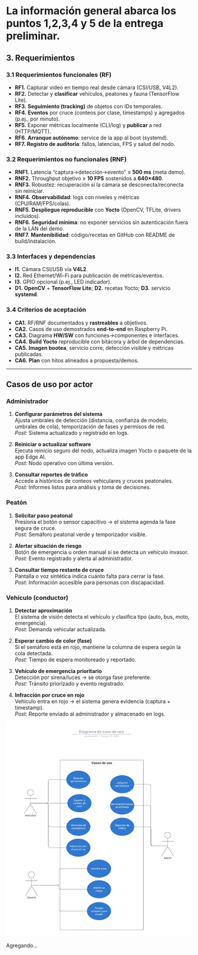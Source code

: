 # La información general abarca los puntos 1,2,3,4 y 5 de la entrega preliminar.

## 3. Requerimientos

### 3.1 Requerimientos funcionales (RF)
- **RF1.** Capturar video en tiempo real desde cámara (CSI/USB, V4L2).
- **RF2.** Detectar y **clasificar** vehículos, peatones y fauna (TensorFlow Lite).
- **RF3.** **Seguimiento (tracking)** de objetos con IDs temporales.
- **RF4.** **Eventos** por cruce (conteos por clase, timestamps) y agregados (p.ej., por minuto).
- **RF5.** Exponer métricas localmente (CLI/log) y **publicar** a red (HTTP/MQTT).
- **RF6.** **Arranque autónomo**: service de la app al boot (systemd).
- **RF7.** **Registro de auditoría**: fallos, latencias, FPS y salud del nodo.

### 3.2 Requerimientos no funcionales (RNF)
- **RNF1.** Latencia “captura→detección→evento” ≤ **500 ms** (meta demo).
- **RNF2.** Throughput objetivo ≥ **10 FPS** sostenidos a **640×480**.
- **RNF3.** Robustez: recuperación si la cámara se desconecta/reconecta sin reiniciar.
- **RNF4.** **Observabilidad**: logs con niveles y métricas (CPU/RAM/FPS/colas).
- **RNF5.** **Despliegue reproducible** con **Yocto** (OpenCV, TFLite, drivers incluidos).
- **RNF6.** **Seguridad mínima**: no exponer servicios sin autenticación fuera de la LAN del demo.
- **RNF7.** **Mantenibilidad**: código/recetas en GitHub con README de build/instalación.

### 3.3 Interfaces y dependencias
- **I1.** Cámara CSI/USB vía **V4L2**.  
- **I2.** Red Ethernet/Wi-Fi para publicación de métricas/eventos.  
- **I3.** GPIO opcional (p.ej., LED indicador).  
- **D1.** **OpenCV** + **TensorFlow Lite**; **D2.** recetas Yocto; **D3.** servicio **systemd**.

### 3.4 Criterios de aceptación
- **CA1.** RF/RNF documentados y **rastreables** a objetivos.
- **CA2.** Casos de uso demostrados **end-to-end** en Raspberry Pi.
- **CA3.** Diagrama **HW/SW** con funciones→componentes e interfaces.
- **CA4.** **Build Yocto** reproducible con bitácora y árbol de dependencias.
- **CA5.** **Imagen bootea**, servicio corre, detección visible y métricas publicadas.
- **CA6.** **Plan** con hitos alineados a propuesta/demos.

---

## Casos de uso por actor
### Administrador

1. **Configurar parámetros del sistema**  
   Ajusta umbrales de detección (distancia, confianza de modelo, umbrales de cola), temporización de fases y permisos de red.  
   _Post:_ Sistema actualizado y registrado en logs.

2. **Reiniciar o actualizar software**  
   Ejecuta reinicio seguro del nodo, actualiza imagen Yocto o paquete de la app Edge AI.  
   _Post:_ Nodo operativo con última versión.

4. **Consultar reportes de tráfico**  
   Accede a históricos de conteos vehiculares y cruces peatonales.  
   _Post:_ Informes listos para análisis y toma de decisiones.


### Peatón

1. **Solicitar paso peatonal**  
   Presiona el botón o sensor capacitivo → el sistema agenda la fase segura de cruce.  
   _Post:_ Semáforo peatonal verde y temporizador visible.

2. **Alertar situación de riesgo**  
   Botón de emergencia u orden manual si se detecta un vehículo invasor.  
   _Post:_ Evento registrado y alerta al administrador.

3. **Consultar tiempo restante de cruce**  
   Pantalla o voz sintética indica cuánto falta para cerrar la fase.  
   _Post:_ Información accesible para personas con discapacidad.


### Vehículo (conductor)

1. **Detectar aproximación**  
   El sistema de visión detecta el vehículo y clasifica tipo (auto, bus, moto, emergencia).  
   _Post:_ Demanda vehicular actualizada.

2. **Esperar cambio de color (fase)**  
   Si el semáforo está en rojo, mantiene la columna de espera según la cola detectada.  
   _Post:_ Tiempo de espera monitoreado y reportado.

3. **Vehículo de emergencia prioritario**  
   Detección por sirena/luces → se otorga fase preferente.  
   _Post:_ Tránsito priorizado y evento registrado.

4. **Infracción por cruce en rojo**  
   Vehículo entra en rojo → el sistema genera evidencia (captura + timestamp).  
   _Post:_ Reporte enviado al administrador y almacenado en logs.


<p align="center">
  <img src="https://github.com/KRSahalie/TSE-CrucesInteligentes/blob/main/imagenes/Diagrama%20de%20caso%20de%20uso.png" alt="Diagrama de casos de uso" width="600">
</p>


Agregando...
